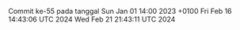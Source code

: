 Commit ke-55 pada tanggal Sun Jan 01 14:00 2023 +0100
Fri Feb 16 14:43:06 UTC 2024
Wed Feb 21 21:43:11 UTC 2024
